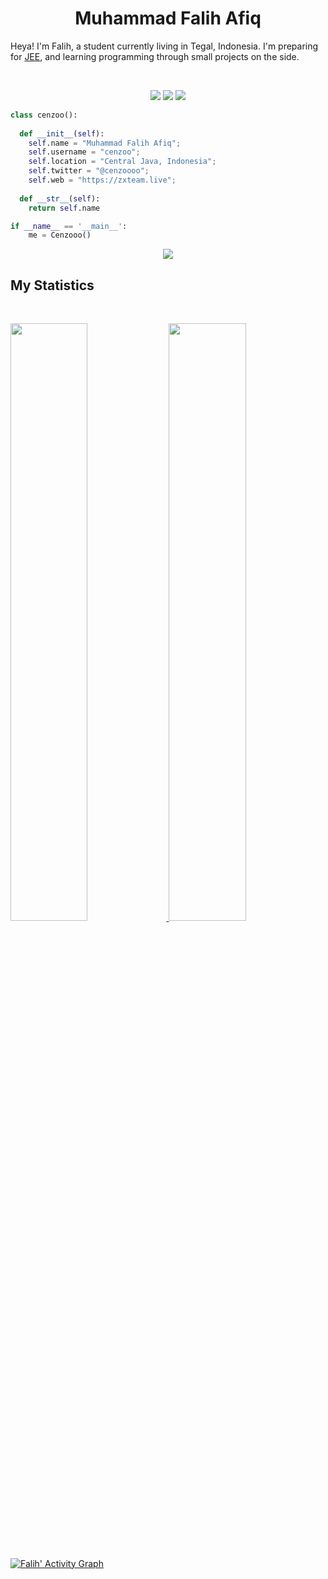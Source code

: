 <h1 align="center">
  <b>Muhammad Falih Afiq</b>
</h1>

Heya! I'm Falih, a student currently living in Tegal, Indonesia. I'm preparing for 
<a href="https://en.wikipedia.org/wiki/Joint_Entrance_Examination">JEE</a>, 
and learning programming through small projects  on the side.

<br>

<p>
<div align="center">
  <img src="https://img.shields.io/badge/-HTML-c58545?style=for-the-badge&logo=html5&logoColor=c58545&labelColor=282828">
  <img src="https://img.shields.io/badge/-CSS-d1a01f?style=for-the-badge&logo=css3&logoColor=d1a01f&labelColor=282828">
  <img src="https://img.shields.io/badge/-Python-98b982?style=for-the-badge&logo=python&logoColor=98b982&labelColor=282828">
</div>
</p>

```python
class cenzoo():
    
  def __init__(self):
    self.name = "Muhammad Falih Afiq";
    self.username = "cenzoo";
    self.location = "Central Java, Indonesia";
    self.twitter = "@cenzoooo";
    self.web = "https://zxteam.live";
  
  def __str__(self):
    return self.name

if __name__ == '__main__':
    me = Cenzooo()
```

<div align="center">
  <a href="https://open.spotify.com/user/6s6pbtefezpookh8gwnkko15v">
    <img src="https://readme-spotify-tingz.vercel.app/api/now-playing">
  </a>
</div>

<!--
<div align="center">
  <a href="https://open.spotify.com/user/6s6pbtefezpookh8gwnkko15v">
    <img src="https://spotify-readme-theta-virid.vercel.app/api?scan=true&theme=dark" width="240px">
  </a>
</div>
-->

## My Statistics

<br/>
<p align="left">
  <a href="https://abhigyantrips.dev/">
  <img width="49.5%" src="https://github-readme-stats.vercel.app/api?username=cenzoo&show_icons=true&theme=gruvbox&hide_border=true" />
    <img width="49.5%" src="https://github-readme-streak-stats.herokuapp.com/?user=cenzoo&theme=gruvbox&hide_border=true" />
  </a>
</p>
<br>

[![Falih' Activity Graph](https://activity-graph.herokuapp.com/graph?username=cenzoo&custom_title=Zoo%20Xv's%20Contribution%20Graph&theme=gruvbox&bg_color=282828&hide_border=true&line=d1a01f&point=c58545)](https://abhigyantrips.dev)


